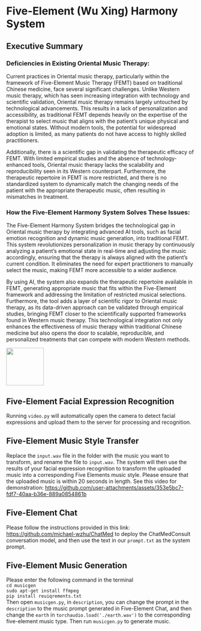 # Five-Element (Wu Xing) Harmony System 

## Executive Summary

### Deficiencies in Existing Oriental Music Therapy:
Current practices in Oriental music therapy, particularly within the framework of Five-Element Music Therapy (FEMT) based on traditional Chinese medicine, face several significant challenges. Unlike Western music therapy, which has seen increasing integration with technology and scientific validation, Oriental music therapy remains largely untouched by technological advancements. This results in a lack of personalization and accessibility, as traditional FEMT depends heavily on the expertise of the therapist to select music that aligns with the patient’s unique physical and emotional states. Without modern tools, the potential for widespread adoption is limited, as many patients do not have access to highly skilled practitioners.

Additionally, there is a scientific gap in validating the therapeutic efficacy of FEMT. With limited empirical studies and the absence of technology-enhanced tools, Oriental music therapy lacks the scalability and reproducibility seen in its Western counterpart. Furthermore, the therapeutic repertoire in FEMT is more restricted, and there is no standardized system to dynamically match the changing needs of the patient with the appropriate therapeutic music, often resulting in mismatches in treatment.

### How the Five-Element Harmony System Solves These Issues:
The Five-Element Harmony System bridges the technological gap in Oriental music therapy by integrating advanced AI tools, such as facial emotion recognition and dynamic music generation, into traditional FEMT. This system revolutionizes personalization in music therapy by continuously analyzing a patient’s emotional state in real-time and adjusting the music accordingly, ensuring that the therapy is always aligned with the patient’s current condition. It eliminates the need for expert practitioners to manually select the music, making FEMT more accessible to a wider audience.

By using AI, the system also expands the therapeutic repertoire available in FEMT, generating appropriate music that fits within the Five-Element framework and addressing the limitation of restricted musical selections. Furthermore, the tool adds a layer of scientific rigor to Oriental music therapy, as its data-driven approach can be validated through empirical studies, bringing FEMT closer to the scientifically supported frameworks found in Western music therapy. This technological integration not only enhances the effectiveness of music therapy within traditional Chinese medicine but also opens the door to scalable, reproducible, and personalized treatments that can compete with modern Western methods.

<img src="[https://img-blog.csdnimg.cn/2020102116384135.png](https://github.com/everydaylucky/Wu_Xing_Harmony_System/blob/main/newimg.png)" width="100px">

## Five-Element Facial Expression Recognition

Running `video.py` will automatically open the camera to detect facial expressions and upload them to the server for processing and recognition.


## Five-Element Music Style Transfer

Replace the `input.wav` file in the folder with the music you want to transform, and rename the file to `input.wav`. The system will then use the results of your facial expression recognition to transform the uploaded music into a corresponding Five Elements music style. Please ensure that the uploaded music is within 20 seconds in length.
See this video for demonstration:
https://github.com/user-attachments/assets/353e5bc7-fdf7-40aa-b36e-889a0854861b


## Five-Element Chat

Please follow the instructions provided in this link: https://github.com/michael-wzhu/ChatMed to deploy the ChatMedConsult conversation model, and then use the text in our `prompt.txt` as the system prompt.

## Five-Element Music Generation

Please enter the following command in the terminal    
`cd musicgen`   
`sudo apt-get install ffmpeg`    
`pip install reuiqrements.txt`   
Then open `musicgen.py`, in `description`, you can change the prompt in the `description` to the music prompt generated in Five-Element Chat, and then change the `earth` in `torchaudio.load('./earth.wav')` to the corresponding five-element music type. Then run `musicgen.py` to generate music.
